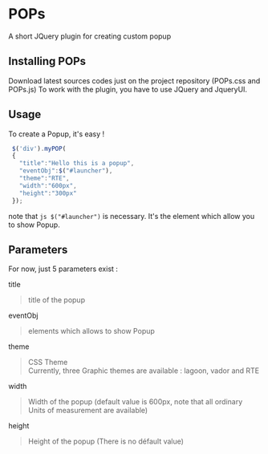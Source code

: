 # POPs
A short JQuery plugin for creating custom popup

## Installing POPs

Download latest sources codes just on the project repository (POPs.css and POPs.js)
To work with the plugin, you have to use  JQuery and JqueryUI.

## Usage

To create a Popup, it's easy !

```js
 $('div').myPOP(
 {
   "title":"Hello this is a popup",
   "eventObj":$("#launcher"),
   "theme":"RTE",                    
   "width":"600px",                    
   "height":"300px"
 });
```
note that ```js $("#launcher")``` is necessary. It's the element which allow you to show Popup.

## Parameters

For now, just 5 parameters exist :

 title 
 > title of the popup 
  
 eventObj 
 > elements which allows to show Popup  
  
 theme 
 > CSS Theme  
 > Currently, three Graphic themes are available : lagoon, vador and RTE 
 
 width 
 > Width of the popup (default value is 600px, note that all ordinary Units of measurement are available)  
 
 height 
 > Height of the popup (There is no défault value)  

